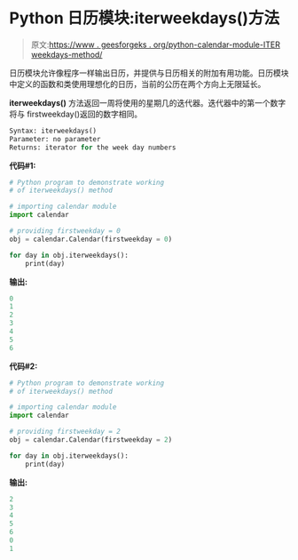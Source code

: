 # Python 日历模块:iterweekdays()方法

> 原文:[https://www . geesforgeks . org/python-calendar-module-ITER weekdays-method/](https://www.geeksforgeeks.org/python-calendar-module-iterweekdays-method/)

日历模块允许像程序一样输出日历，并提供与日历相关的附加有用功能。日历模块中定义的函数和类使用理想化的日历，当前的公历在两个方向上无限延长。

**iterweekdays()** 方法返回一周将使用的星期几的迭代器。迭代器中的第一个数字将与 firstweekday()返回的数字相同。

```py
Syntax: iterweekdays()
Parameter: no parameter
Returns: iterator for the week day numbers
```

**代码#1:**

```py
# Python program to demonstrate working
# of iterweekdays() method

# importing calendar module
import calendar

# providing firstweekday = 0
obj = calendar.Calendar(firstweekday = 0)

for day in obj.iterweekdays():
    print(day)
```

**输出:**

```py
0
1
2
3
4
5
6
```

**代码#2:**

```py
# Python program to demonstrate working
# of iterweekdays() method

# importing calendar module
import calendar

# providing firstweekday = 2
obj = calendar.Calendar(firstweekday = 2)

for day in obj.iterweekdays():
    print(day)
```

**输出:**

```py
2
3
4
5
6
0
1
```